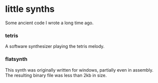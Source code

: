 little synths
=============

Some ancient code I wrote a long time ago.

### tetris ###
A software synthesizer playing the tetris melody.

### flatsynth ###
This synth was originally written for windows, partially even in assembly.
The resulting binary file was less than 2kb in size.
